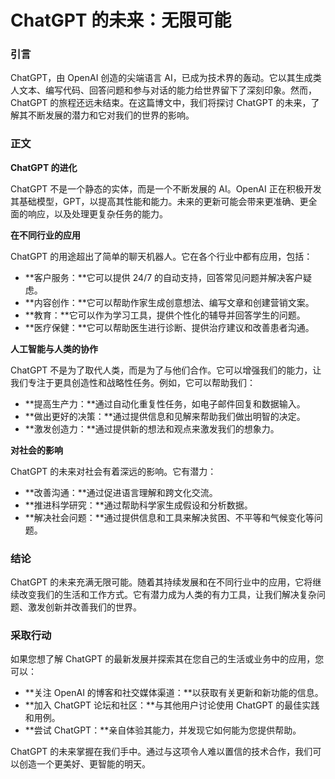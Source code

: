 # ChatGPT 的未来：无限可能

### 引言

ChatGPT，由 OpenAI 创造的尖端语言 AI，已成为技术界的轰动。它以其生成类人文本、编写代码、回答问题和参与对话的能力给世界留下了深刻印象。然而，ChatGPT 的旅程还远未结束。在这篇博文中，我们将探讨 ChatGPT 的未来，了解其不断发展的潜力和它对我们的世界的影响。

### 正文

**ChatGPT 的进化**

ChatGPT 不是一个静态的实体，而是一个不断发展的 AI。OpenAI 正在积极开发其基础模型，GPT，以提高其性能和能力。未来的更新可能会带来更准确、更全面的响应，以及处理更复杂任务的能力。

**在不同行业的应用**

ChatGPT 的用途超出了简单的聊天机器人。它在各个行业中都有应用，包括：

* **客户服务：**它可以提供 24/7 的自动支持，回答常见问题并解决客户疑虑。
* **内容创作：**它可以帮助作家生成创意想法、编写文章和创建营销文案。
* **教育：**它可以作为学习工具，提供个性化的辅导并回答学生的问题。
* **医疗保健：**它可以帮助医生进行诊断、提供治疗建议和改善患者沟通。

**人工智能与人类的协作**

ChatGPT 不是为了取代人类，而是为了与他们合作。它可以增强我们的能力，让我们专注于更具创造性和战略性任务。例如，它可以帮助我们：

* **提高生产力：**通过自动化重复性任务，如电子邮件回复和数据输入。
* **做出更好的决策：**通过提供信息和见解来帮助我们做出明智的决定。
* **激发创造力：**通过提供新的想法和观点来激发我们的想象力。

**对社会的影响**

ChatGPT 的未来对社会有着深远的影响。它有潜力：

* **改善沟通：**通过促进语言理解和跨文化交流。
* **推进科学研究：**通过帮助科学家生成假设和分析数据。
* **解决社会问题：**通过提供信息和工具来解决贫困、不平等和气候变化等问题。

### 结论

ChatGPT 的未来充满无限可能。随着其持续发展和在不同行业中的应用，它将继续改变我们的生活和工作方式。它有潜力成为人类的有力工具，让我们解决复杂问题、激发创新并改善我们的世界。

### 采取行动

如果您想了解 ChatGPT 的最新发展并探索其在您自己的生活或业务中的应用，您可以：

* **关注 OpenAI 的博客和社交媒体渠道：**以获取有关更新和新功能的信息。
* **加入 ChatGPT 论坛和社区：**与其他用户讨论使用 ChatGPT 的最佳实践和用例。
* **尝试 ChatGPT：**亲自体验其能力，并发现它如何能为您提供帮助。

ChatGPT 的未来掌握在我们手中。通过与这项令人难以置信的技术合作，我们可以创造一个更美好、更智能的明天。
